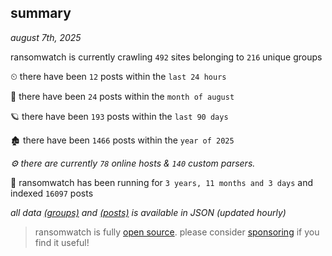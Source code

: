
## summary
_august 7th, 2025_

ransomwatch is currently crawling `492` sites belonging to `216` unique groups

⏲ there have been `12` posts within the `last 24 hours`

🦈 there have been `24` posts within the `month of august`

🪐 there have been `193` posts within the `last 90 days`

🏚 there have been `1466` posts within the `year of 2025`

_⚙️ there are currently `78` online hosts & `140` custom parsers._

🦕 ransomwatch has been running for `3 years, 11 months and 3 days` and indexed `16097` posts

_all data  [(groups)](http://ransomwhat.telemetry.ltd/groups) and [(posts)](http://ransomwhat.telemetry.ltd/posts) is available in JSON (updated hourly)_

> ransomwatch is fully [open source](https://github.com/joshhighet/ransomwatch#ransomwatch--). please consider [sponsoring](https://github.com/sponsors/joshhighet) if you find it useful!
